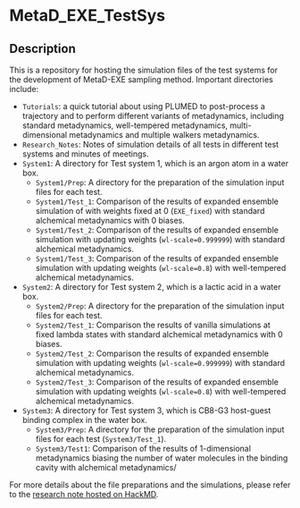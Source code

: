 MetaD_EXE_TestSys
==============================

## Description
This is a repository for hosting the simulation files of the test systems for the development of MetaD-EXE sampling method. Important directories include:
- `Tutorials`: a quick tutorial about using PLUMED to post-process a trajectory and to perform different variants of metadynamics, including standard metadynamics, well-tempered metadynamics, multi-dimensional metadynamics and multiple walkers metadynamics.
- `Research_Notes`: Notes of simulation details of all tests in different test systems and minutes of meetings. 
- `System1`: A directory for Test system 1, which is an argon atom in a water box.
  - `System1/Prep`: A directory for the preparation of the simulation input files for each test.
  - `System1/Test_1`: Comparison of the results of expanded ensemble simulation of with weights fixed at 0 (`EXE_fixed`) with standard alchemical metadynamics with 0 biases.
  - `System1/Test_2`: Comparison of the results of expanded ensemble simulation with updating weights (`wl-scale=0.999999`) with standard alchemical metadynamics.
  - `System1/Test_3`: Comparison of the results of expanded ensemble simulation with updating weights (`wl-scale=0.8`) with well-tempered alchemical metadynamics.
- `System2`: A directory for Test system 2, which is a lactic acid in a water box.
  - `System2/Prep`: A directory for the preparation of the simulation input files for each test.
  - `System2/Test_1`: Comparison the results of vanilla simulations at fixed lambda states with standard alchemical metadynamics with 0 biases.
  - `System2/Test_2`: Comparison the results of expanded ensemble simulation with updating weights (`wl-scale=0.999999`) with standard alchemical metadynamics.
  - `System2/Test_3`: Comparison of the results of expanded ensemble simulation with updating weights (`wl-scale=0.8`) with well-tempered alchemical metadynamics.
- `System3`: A directory for Test system 3, which is CB8-G3 host-guest binding complex in the water box.
  - `System3/Prep`: A directory for the preparation of the simulation input files for each test (`System3/Test_1`).
  - `System3/Test1`: Comparison of the results of 1-dimensional metadynamics biasing the number of water molecules in the binding cavity with alchemical metadynamics/

For more details about the file preparations and the simulations, please refer to the [research note hosted on HackMD](https://hackmd.io/@WeiTseHsu/Byw_6bEBI).


